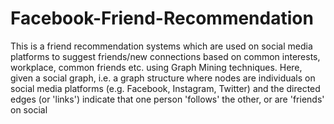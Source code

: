 # Facebook-Friend-Recommendation
This is a friend recommendation systems which are used on social media platforms to suggest friends/new connections based on common interests, workplace, common friends etc. using Graph Mining techniques. Here, given a social graph, i.e. a graph structure where nodes are individuals on social media platforms (e.g. Facebook, Instagram, Twitter) and the directed edges (or 'links') indicate that one person 'follows' the other, or are 'friends' on social 
